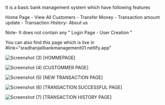 It is a basic bank management system which have following features

Home Page - View All Customers - Transfer Money - Transaction amount update - Transaction History- About us

Note- It does not contain any " Login Page - User Creation "

You can also find this page which is live in #link="sradhanjalibankmanagement01.netlify.app"

![Screenshot (3)](https://user-images.githubusercontent.com/119798761/206859410-a4e20f86-1e3d-4d04-afdb-88cfc283c6fb.png)
[HOMMEPAGE]

![Screenshot (4)](https://user-images.githubusercontent.com/119798761/206859455-210f12aa-642f-4e97-bd84-dab073c4d8f6.png)
[CUSTOMMER  PAGE]

![Screenshot (5)](https://user-images.githubusercontent.com/119798761/206859479-a0d8f7a6-d44f-42eb-b16f-7eb175caf5f5.png)
[NEW TRANSACTION PAGE]

![Screenshot (6)](https://user-images.githubusercontent.com/119798761/206859506-30f04344-a669-4964-8429-1ef546a48abc.png)
[TRANSACTION  SUCCESSFUL PAGE]

![Screenshot (7)](https://user-images.githubusercontent.com/119798761/206859526-9f774c85-710f-4c7f-a8df-d6ab96c4bdda.png)
[TRANSACTION  HISTORY  PAGE]

